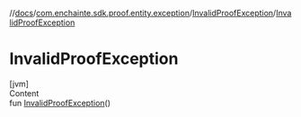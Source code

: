 //[docs](../../index.md)/[com.enchainte.sdk.proof.entity.exception](../index.md)/[InvalidProofException](index.md)/[InvalidProofException](-invalid-proof-exception.md)



# InvalidProofException  
[jvm]  
Content  
fun [InvalidProofException](-invalid-proof-exception.md)()  



